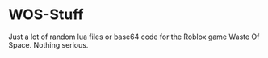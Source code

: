 # WOS-Stuff
Just a lot of random lua files or base64 code for the Roblox game Waste Of Space. Nothing serious.
